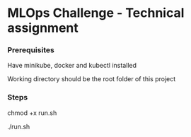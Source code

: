 # MLOps Challenge - Technical assignment

### Prerequisites

Have minikube, docker and kubectl installed

Working directory should be the root folder of this project


### Steps

chmod +x run.sh

./run.sh

